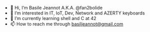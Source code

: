 - 👋 Hi, I’m Basile Jeannot A.K.A. @fan2bolide
- 👀 I’m interested in IT, IoT, Dev, Network and AZERTY keyboards
- 🌱 I’m currently learning shell and C at 42
- 📫 How to reach me through basiljeannot@gmail.com

<!---
fan2bolide/fan2bolide is a ✨ special ✨ repository because its `README.md` (this file) appears on your GitHub profile.
You can click the Preview link to take a look at your changes.
--->
